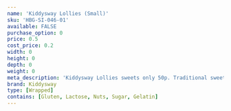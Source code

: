 ```yaml
---
name: 'Kiddysway Lollies (Small)'
sku: 'HBG-SI-046-01'
available: FALSE
purchase_option: 0
price: 0.5
cost_price: 0.2
width: 0
height: 0
depth: 0
weight: 0
meta_description: 'Kiddysway Lollies sweets only 50p. Traditional sweets and more at Humbugs Confectionery Store. Specialists in satisfying your sweet tooth!'
brand: Kiddysway
type: [Wrapped]
contains: [Gluten, Lactose, Nuts, Sugar, Gelatin]
---
```

